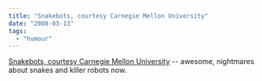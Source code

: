 ```yaml
---
title: "Snakebots, courtesy Carnegie Mellon University"
date: "2008-03-13"
tags: 
  - "humour"
---
```


[Snakebots, courtesy Carnegie Mellon University](http://www.core77.com/blog/object_culture/snakebots_courtesy_carnegie_mellon_university_9214.asp) \-- awesome, nightmares about snakes and killer robots now.
